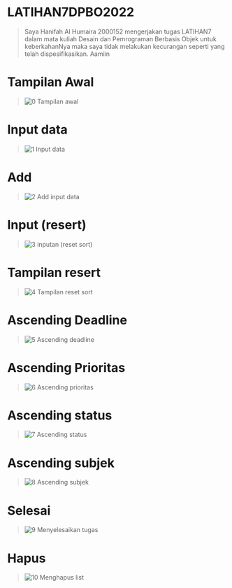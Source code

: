 # LATIHAN7DPBO2022
> Saya Hanifah Al Humaira 2000152 mengerjakan tugas LATIHAN7 dalam mata kuliah Desain dan Pemrograman Berbasis Objek untuk keberkahanNya maka saya tidak melakukan kecurangan seperti yang telah dispesifikasikan. Aamiin

# Tampilan Awal
> ![0 Tampilan awal](https://user-images.githubusercontent.com/94789593/161409717-a43fab46-f60c-45b1-be4d-1766abfe502a.png)

# Input data
> ![1 Input data](https://user-images.githubusercontent.com/94789593/161409719-8948c9db-6d30-4938-8021-3658598f628e.png)

# Add 
> ![2 Add input data](https://user-images.githubusercontent.com/94789593/161409723-635820d6-1c19-41a0-826c-5296ec2324a2.png)

# Input (resert)
> ![3 inputan (reset sort)](https://user-images.githubusercontent.com/94789593/161409845-3c747994-8dcd-40a8-b41b-a09651cf542c.png)

# Tampilan resert
> ![4 Tampilan reset sort](https://user-images.githubusercontent.com/94789593/161409853-1ae7e170-df69-441e-ac40-dbe9ae7aa0e4.png)

# Ascending Deadline
> ![5 Ascending deadline](https://user-images.githubusercontent.com/94789593/161409859-3957626d-3bf7-4706-81f0-ced26e8d8662.png)

# Ascending Prioritas 
> ![6 Ascending prioritas](https://user-images.githubusercontent.com/94789593/161409875-92633bbd-3670-40c5-8d45-59fe525311f3.png)

# Ascending status
> ![7 Ascending status](https://user-images.githubusercontent.com/94789593/161409895-9ad1fed1-9968-48b5-ba24-2a1277ae960e.png)

# Ascending subjek
> ![8 Ascending subjek](https://user-images.githubusercontent.com/94789593/161409899-b35c8edb-5329-4e66-83d8-2fdd58ee1312.png)

# Selesai
> ![9 Menyelesaikan tugas](https://user-images.githubusercontent.com/94789593/161409747-082e0fc1-d3bd-4e23-8631-17951a9a6c7f.png)

# Hapus
> ![10 Menghapus list](https://user-images.githubusercontent.com/94789593/161409902-569c645d-9173-42a2-9585-752b8e501c12.png)

